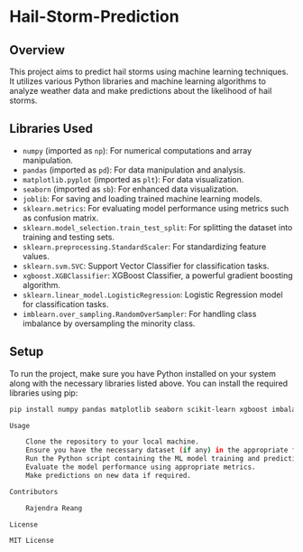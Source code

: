 # Hail-Storm-Prediction

## Overview
This project aims to predict hail storms using machine learning techniques. It utilizes various Python libraries and machine learning algorithms to analyze weather data and make predictions about the likelihood of hail storms.

## Libraries Used

- `numpy` (imported as `np`): For numerical computations and array manipulation.
- `pandas` (imported as `pd`): For data manipulation and analysis.
- `matplotlib.pyplot` (imported as `plt`): For data visualization.
- `seaborn` (imported as `sb`): For enhanced data visualization.
- `joblib`: For saving and loading trained machine learning models.
- `sklearn.metrics`: For evaluating model performance using metrics such as confusion matrix.
- `sklearn.model_selection.train_test_split`: For splitting the dataset into training and testing sets.
- `sklearn.preprocessing.StandardScaler`: For standardizing feature values.
- `sklearn.svm.SVC`: Support Vector Classifier for classification tasks.
- `xgboost.XGBClassifier`: XGBoost Classifier, a powerful gradient boosting algorithm.
- `sklearn.linear_model.LogisticRegression`: Logistic Regression model for classification tasks.
- `imblearn.over_sampling.RandomOverSampler`: For handling class imbalance by oversampling the minority class.

## Setup

To run the project, make sure you have Python installed on your system along with the necessary libraries listed above. You can install the required libraries using pip:

```bash
pip install numpy pandas matplotlib seaborn scikit-learn xgboost imbalanced-learn

Usage

    Clone the repository to your local machine.
    Ensure you have the necessary dataset (if any) in the appropriate format.
    Run the Python script containing the ML model training and prediction logic.
    Evaluate the model performance using appropriate metrics.
    Make predictions on new data if required.

Contributors

    Rajendra Reang

License

MIT License